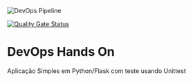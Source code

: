 ![DevOps Pipeline](https://github.com/hillarykb/devops/actions/workflows/pipeline.yml/badge.svg)

[![Quality Gate Status](https://sonarcloud.io/api/project_badges/measure?project=hillarykb_devops&metric=alert_status)](https://sonarcloud.io/summary/new_code?id=hillarykb_devops)

# DevOps Hands On
Aplicação Simples em Python/Flask com teste usando Unittest